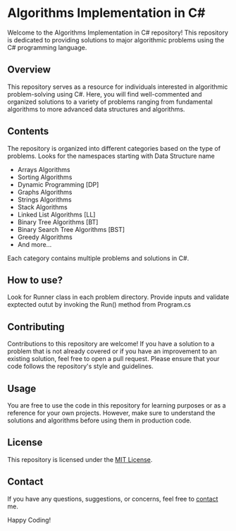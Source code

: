 # Algorithms Implementation in C#

Welcome to the Algorithms Implementation in C# repository! This repository is dedicated to providing solutions to major algorithmic problems using the C# programming language.

## Overview

This repository serves as a resource for individuals interested in algorithmic problem-solving using C#. Here, you will find well-commented and organized solutions to a variety of problems ranging from fundamental algorithms to more advanced data structures and algorithms.

## Contents

The repository is organized into different categories based on the type of problems. Looks for the namespaces starting with Data Structure name

- Arrays Algorithms
- Sorting Algorithms
- Dynamic Programming [DP]
- Graphs Algorithms
- Strings Algorithms
- Stack Algorithms
- Linked List Algorithms [LL]
- Binary Tree Algorithms [BT]
- Binary Search Tree Algorithms [BST]
- Greedy Algorithms
- And more...

Each category contains multiple problems and solutions in C#.

## How to use?

Look for Runner class in each problem directory. Provide inputs and validate exptected outut by invoking the Run() method from Program.cs

## Contributing

Contributions to this repository are welcome! If you have a solution to a problem that is not already covered or if you have an improvement to an existing solution, feel free to open a pull request. Please ensure that your code follows the repository's style and guidelines.

## Usage

You are free to use the code in this repository for learning purposes or as a reference for your own projects. However, make sure to understand the solutions and algorithms before using them in production code.

## License

This repository is licensed under the [MIT License](LICENSE).

## Contact

If you have any questions, suggestions, or concerns, feel free to [contact](mailto:akhileshsingh72@gmail.com) me.

Happy Coding!
